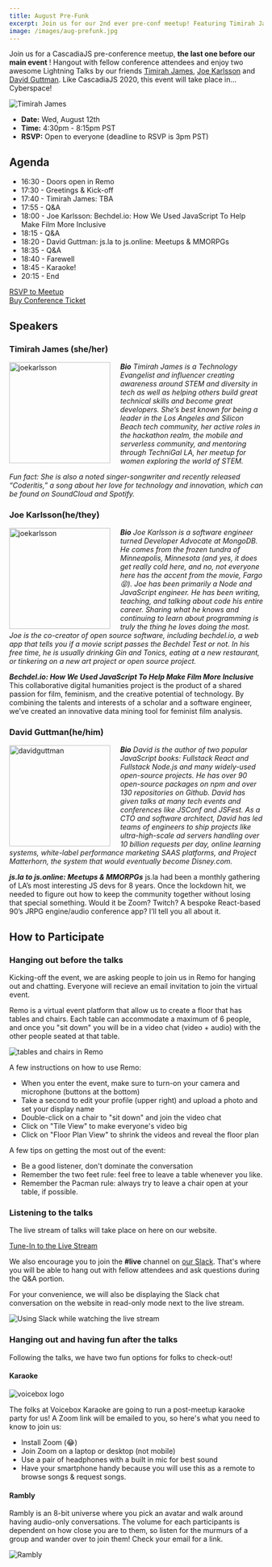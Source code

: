 ```yaml
---
title: August Pre-Funk
excerpt: Join us for our 2nd ever pre-conf meetup! Featuring Timirah James, Joe Karlsson and David Guttman!
image: /images/aug-prefunk.jpg
---
```


Join us for a CascadiaJS pre-conference meetup, **the last one before our main event** ! Hangout with fellow conference attendees and enjoy two awesome Lightning Talks by our friends [Timirah James](https://twitter.com/TimirahJ), [Joe Karlsson](https://twitter.com/JoeKarlsson1) and [David Guttman](https://twitter.com/davidguttman). Like CascadiaJS 2020, this event will take place in... Cyberspace!

![Timirah James](/images/august-group.png)

* **Date:** Wed, August 12th
* **Time:** 4:30pm - 8:15pm PST
* **RSVP:** Open to everyone (deadline to RSVP is <span class="highlight warning">3pm PST</span>)

## Agenda

* 16:30 - Doors open in Remo
* 17:30 - Greetings & Kick-off
* 17:40 - Timirah James: TBA
* 17:55 - Q&A
* 18:00 - Joe Karlsson: Bechdel.io: How We Used JavaScript To Help Make Film More Inclusive
* 18:15 - Q&A
* 18:20 - David Guttman: js.la to js.online: Meetups & MMORPGs
* 18:35 - Q&A
* 18:40 - Farewell
* 18:45 - Karaoke!
* 20:15 - End

<div class="cta"><a href="https://ti.to/event-loop/cjs20-august-prefunk">RSVP to Meetup</a></div>

<div class="cta"><a href="https://ti.to/event-loop/cascadiajs-2020/">Buy Conference Ticket</a></div>

## Speakers

### Timirah James (she/her)
<img src=/images/tjames.jpg alt="joekarlsson" width="200" style="float:left; padding-right: 20px"/>

***Bio*** _Timirah James is a Technology Evangelist and influencer creating awareness around STEM and diversity in tech as well as helping others build great technical skills and become great developers. She’s best known for being a leader in the Los Angeles and Silicon Beach tech community, her active roles in the hackathon realm, the mobile and serverless community, and mentoring through TechniGal LA, her meetup for women exploring the world of STEM._ 

_Fun fact: She is also a noted singer-songwriter and recently released “Coderitis,” a song about her love for technology and innovation, which can be found on SoundCloud and Spotify._


### Joe Karlsson(he/they)
<img src=/images/joekarlsson.jpg alt="joekarlsson" width="200" style="float:left; padding-right: 20px"/>

***Bio*** _Joe Karlsson is a software engineer turned Developer Advocate at MongoDB. He comes from the frozen tundra of Minneapolis, Minnesota (and yes, it does get really cold here, and no, not everyone here has the accent from the movie, Fargo 😝). Joe has been primarily a Node and JavaScript engineer. He has been writing, teaching, and talking about code his entire career. Sharing what he knows and continuing to learn about programming is truly the thing he loves doing the most. Joe is the co-creator of open source software, including bechdel.io, a web app that tells you if a movie script passes the Bechdel Test or not. In his free time, he is usually drinking Gin and Tonics, eating at a new restaurant, or tinkering on a new art project or open source project._


***Bechdel.io: How We Used JavaScript To Help Make Film More Inclusive*** This collaborative digital humanities project is the product of a shared passion for film, feminism, and the creative potential of technology. By combining the talents and interests of a scholar and a software engineer, we’ve created an innovative data mining tool for feminist film analysis.

### David Guttman(he/him)
<img src=/images/davidguttman.jpeg alt="davidguttman" width="200" style="float: left; padding-right: 20px"/>

***Bio*** _David is the author of two popular JavaScript books: Fullstack React and Fullstack Node.js and many widely-used open-source projects. He has over 90 open-source packages on npm and over 130 repositories on Github. David has given talks at many tech events and conferences like JSConf and JSFest. As a CTO and software architect, David has led teams of engineers to ship projects like ultra-high-scale ad servers handling over 10 billion requests per day, online learning systems, white-label performance marketing SAAS platforms, and Project Matterhorn, the system that would eventually become Disney.com._

***js.la to js.online: Meetups & MMORPGs*** js.la had been a monthly gathering of LA’s most interesting JS devs for 8 years. Once the lockdown hit, we needed to figure out how to keep the community together without losing that special something. Would it be Zoom? Twitch? A bespoke React-based 90’s JRPG engine/audio conference app? I’ll tell you all about it. 


## How to Participate

### Hanging out before the talks

Kicking-off the event, we are asking people to join us in Remo for hanging out and chatting. Everyone will recieve an email invitation to join the virtual event.

Remo is a virtual event platform that allow us to create a floor that has tables and chairs. Each table can accommodate a maximum of 6 people, and once you "sit down" you will be in a video chat (video + audio) with the other people seated at that table.

![tables and chairs in Remo](/images/remo-tables.png)

A few instructions on how to use Remo:
- When you enter the event, make sure to turn-on your camera and microphone (buttons at the bottom)
- Take a second to edit your profile (upper right) and upload a photo and set your display name
- Double-click on a chair to "sit down" and join the video chat
- Click on "Tile View" to make everyone's video big
- Click on "Floor Plan View" to shrink the videos and reveal the floor plan

A few tips on getting the most out of the event:
- Be a good listener, don't dominate the conversation
- Remember the two feet rule: feel free to leave a table whenever you like.
- Remember the Pacman rule: always try to leave a chair open at your table, if possible.


### Listening to the talks

The live stream of talks will take place on here on our website.

<div class="cta"><a href="/live">Tune-In to the Live Stream</a></div>

We also encourage you to join the **#live** channel on [our Slack](https://join.slack.com/t/cascadiajs/shared_invite/enQtNzYzMzYxMTc0OTc5LWM0ZDZiZDc5MDgwMmFkODdlZTdiMGE3NjFhYTZmNWVkMWEwMDcxNWE0Nzg5YTcwOGQzZDk0Y2M3ZWRmN2QwNzU). That's where you will be able to hang out with fellow attendees and ask questions during the Q&A portion.

For your convenience, we will also be displaying the Slack chat conversation on the website in read-only mode next to the live stream.

![Using Slack while watching the live stream](/images/stream-slack.png)

### Hanging out and having fun after the talks

Following the talks, we have two fun options for folks to check-out!

#### Karaoke

![voicebox logo](/images/voicebox-logo.svg)

The folks at Voicebox Karaoke are going to run a post-meetup karaoke party for us! A Zoom link will be emailed to you, so here's what you need to know to join us:

- Install Zoom (😂)
- Join Zoom on a laptop or desktop (not mobile)
- Use a pair of headphones with a built in mic for best sound
- Have your smartphone handy because you will use this as a remote to browse songs & request songs.

#### Rambly

Rambly is an 8-bit universe where you pick an avatar and walk around having audio-only conversations. The volume for each participants is dependent on how close you are to them, so listen for the murmurs of a group and wander over to join them! Check your email for a link.

![Rambly](/images/rambly.png)

